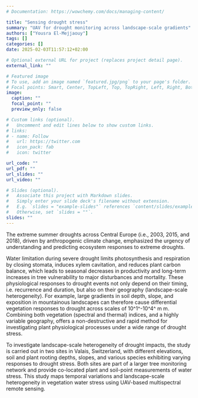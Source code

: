```yaml
---
# Documentation: https://wowchemy.com/docs/managing-content/

title: "Sensing drought stress"
summary: "UAV for drought monitoring across landscape-scale gradients"
authors: ["Yousra El-Mejjaouy"]
tags: []
categories: []
date: 2025-02-03T11:57:12+02:00

# Optional external URL for project (replaces project detail page).
external_link: ""

# Featured image
# To use, add an image named `featured.jpg/png` to your page's folder.
# Focal points: Smart, Center, TopLeft, Top, TopRight, Left, Right, BottomLeft, Bottom, BottomRight.
image:
  caption: ""
  focal_point: ""
  preview_only: false

# Custom links (optional).
#   Uncomment and edit lines below to show custom links.
# links:
# - name: Follow
#   url: https://twitter.com
#   icon_pack: fab
#   icon: twitter

url_code: ""
url_pdf: ""
url_slides: ""
url_video: ""

# Slides (optional).
#   Associate this project with Markdown slides.
#   Simply enter your slide deck's filename without extension.
#   E.g. `slides = "example-slides"` references `content/slides/example-slides.md`.
#   Otherwise, set `slides = ""`.
slides: ""
---
```


The extreme summer droughts across Central Europe (i.e., 2003, 2015, and 2018), driven by anthropogenic climate change, emphasized the urgency of understanding and predicting ecosystem responses to extreme droughts.
	 	 	 	
Water limitation during severe drought limits photosynthesis and respiration by closing stomata, induces xylem cavitation, and reduces plant carbon balance, which leads to seasonal decreases in productivity and long-term increases in tree vulnerability to major disturbances and mortality. These physiological responses to drought events not only depend on their timing, i.e. recurrence and duration, but also on their geography (landscape-scale heterogeneity). For example, large gradients in soil depth, slope, and exposition in mountainous landscapes can therefore cause differential vegetation responses to drought across scales of 10^1^-10^4^ m m. Combining both vegetation (spectral and thermal) indices, and a highly variable geography, offers a non-destructive and rapid method for investigating plant physiological processes under a wide range of drought stress.

To investigate landscape-scale heterogeneity of drought impacts, the study is carried out in two sites in Valais, Switzerland, with different elevations, soil and plant rooting depths, slopes, and various species exhibiting varying responses to drought stress. Both sites are part of a larger tree monitoring network and provide co-located plant and soil-point measurements of water stress. This study maps temporal variations and landscape-scale heterogeneity in vegetation water stress using UAV-based multispectral remote sensing.


